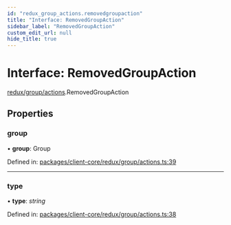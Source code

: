 ```yaml
---
id: "redux_group_actions.removedgroupaction"
title: "Interface: RemovedGroupAction"
sidebar_label: "RemovedGroupAction"
custom_edit_url: null
hide_title: true
---
```


# Interface: RemovedGroupAction

[redux/group/actions](../modules/redux_group_actions.md).RemovedGroupAction

## Properties

### group

• **group**: Group

Defined in: [packages/client-core/redux/group/actions.ts:39](https://github.com/xr3ngine/xr3ngine/blob/66a84a950/packages/client-core/redux/group/actions.ts#L39)

___

### type

• **type**: *string*

Defined in: [packages/client-core/redux/group/actions.ts:38](https://github.com/xr3ngine/xr3ngine/blob/66a84a950/packages/client-core/redux/group/actions.ts#L38)
